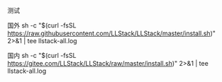  测试

 国外
 sh -c "$(curl -fsSL https://raw.githubusercontent.com/LLStack/LLStack/master/install.sh)" 2>&1 | tee llstack-all.log

 国内
 sh -c "$(curl -fsSL https://gitee.com/LLStack/LLStack/raw/master/install.sh)" 2>&1 | tee llstack-all.log

